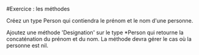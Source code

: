 #Exercice : les méthodes

Créez un type Person qui contiendra le prénom et le nom d'une personne.

Ajoutez une méthode 'Designation' sur le type *Person qui retourne la concaténation du prénom et du nom.
La méthode devra gérer le cas où la personne est nil.
